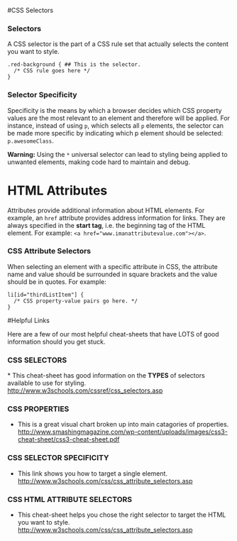 #CSS Selectors

### Selectors

A CSS selector is the part of a CSS rule set that actually selects the content you want to style.

```
.red-background { ## This is the selector.
  /* CSS rule goes here */
}
```

### Selector Specificity

Specificity is the means by which a browser decides which CSS property values are the most relevant to an element and therefore will be applied. For instance, instead of using `p`, which selects all `p` elements, the selector can be made more specific by indicating which p element should be selected: `p.awesomeClass`.

**Warning:** Using the `*` universal selector can lead to styling being applied to unwanted elements, making code hard to maintain and debug.

# HTML Attributes

Attributes provide additional information about HTML elements. For example, an <code>href</code> attribute provides address information for links. They are always specified in the **start tag**, i.e. the beginning tag of the HTML element. For example: `<a href="www.imanattributevalue.com"></a>`.

### CSS Attribute Selectors

When selecting an element with a specific attribute in CSS, the attribute name and value should be surrounded in square brackets and the value should be in quotes. For example:
```
li[id="thirdListItem"] {
  /* CSS property-value pairs go here. */
}
```

#Helpful Links

Here are a few of our most helpful cheat-sheets that have LOTS of good information should you get stuck.

### CSS SELECTORS

​* This cheat-sheet has good information on the **TYPES** of selectors available to use for styling.
http://www.w3schools.com/cssref/css_selectors.asp

### CSS PROPERTIES
* This is a great visual chart broken up into main catagories of properties. 
http://www.smashingmagazine.com/wp-content/uploads/images/css3-cheat-sheet/css3-cheat-sheet.pdf

### CSS SELECTOR SPECIFICITY
* This link shows you how to target a single element.
http://www.w3schools.com/css/css_attribute_selectors.asp

### CSS HTML ATTRIBUTE SELECTORS
* This cheat-sheet helps you chose the right selector to target the HTML you want to style.
http://www.w3schools.com/css/css_attribute_selectors.asp
